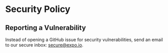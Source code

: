 # Security Policy

## Reporting a Vulnerability

Instead of opening a GitHub issue for security vulnerabilities, send an email to our secure inbox: secure@expo.io.
